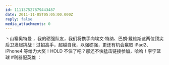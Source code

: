 ```yaml
---
id: 111137527879443487
date: 2011-11-05T05:05:00.000Z
reply: false
media_attachments: 0
---
```


丶山寨奥特曼 ，我的砺强队友，我们将携手向埃文·特纳、巴朗·戴维斯这两位顶尖后卫发起挑战！过招高手，超越自我，以强砺强，更还有机会赢取 iPad2、iPhone4 等给力大奖！HOLD 不住了吧？那还不快猛击链接参加，哈哈！李宁篮球 #利器配英雄 ： ​​​​

